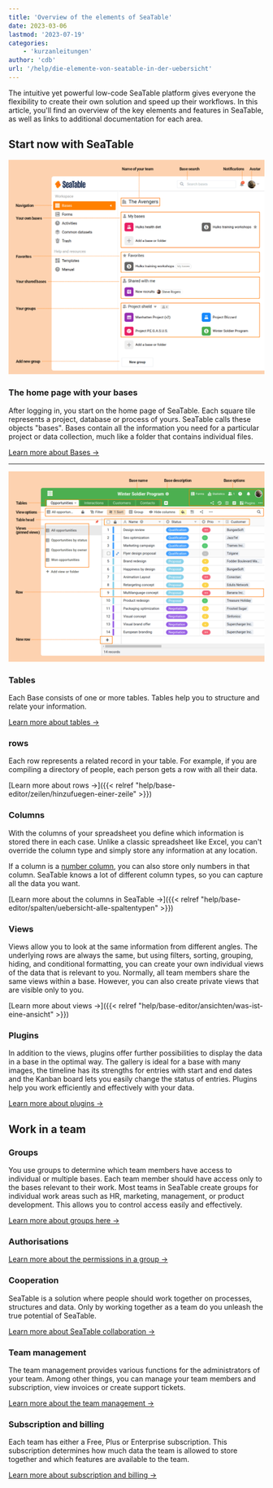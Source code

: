 ```yaml
---
title: 'Overview of the elements of SeaTable'
date: 2023-03-06
lastmod: '2023-07-19'
categories:
    - 'kurzanleitungen'
author: 'cdb'
url: '/help/die-elemente-von-seatable-in-der-uebersicht'
---
```


The intuitive yet powerful low-code SeaTable platform gives everyone the flexibility to create their own solution and speed up their workflows. In this article, you'll find an overview of the key elements and features in SeaTable, as well as links to additional documentation for each area.

## Start now with SeaTable

![Elements of the SeaTable home page](images/elements_seatable_homepage.png)

### The home page with your bases

After logging in, you start on the home page of SeaTable. Each square tile represents a project, database or process of yours. SeaTable calls these objects "bases". Bases contain all the information you need for a particular project or data collection, much like a folder that contains individual files.

[Learn more about Bases →](https://seatable.io/en/docs/arbeiten-mit-bases/bases/)

---

![Elements of the SeaTable Base](images/elements_seatable_base.png)

### Tables

Each Base consists of one or more tables. Tables help you to structure and relate your information.

[Learn more about tables →](https://seatable.io/en/docs/seatable-nutzen/einfuehrung-in-die-arbeit-mit-bases-und-tabellen/)

### rows

Each row represents a related record in your table. For example, if you are compiling a directory of people, each person gets a row with all their data.

[Learn more about rows →]({{< relref "help/base-editor/zeilen/hinzufuegen-einer-zeile" >}})

### Columns

With the columns of your spreadsheet you define which information is stored there in each case. Unlike a classic spreadsheet like Excel, you can't override the column type and simply store any information at any location.

If a column is a [number column](https://seatable.io/en/docs/text-und-zahlen/die-zahlen-spalte/), you can also store only numbers in that column. SeaTable knows a lot of different column types, so you can capture all the data you want.

[Learn more about the columns in SeaTable →]({{< relref "help/base-editor/spalten/uebersicht-alle-spaltentypen" >}})

### Views

Views allow you to look at the same information from different angles. The underlying rows are always the same, but using filters, sorting, grouping, hiding, and conditional formatting, you can create your own individual views of the data that is relevant to you. Normally, all team members share the same views within a base. However, you can also create private views that are visible only to you.

[Learn more about views →]({{< relref "help/base-editor/ansichten/was-ist-eine-ansicht" >}})

### Plugins

In addition to the views, plugins offer further possibilities to display the data in a base in the optimal way. The gallery is ideal for a base with many images, the timeline has its strengths for entries with start and end dates and the Kanban board lets you easily change the status of entries. Plugins help you work efficiently and effectively with your data.

[Learn more about plugins →](https://seatable.io/en/docs/plugins/was-ist-ein-plugin/)

## Work in a team

### Groups

You use groups to determine which team members have access to individual or multiple bases. Each team member should have access only to the bases relevant to their work. Most teams in SeaTable create groups for individual work areas such as HR, marketing, management, or product development. This allows you to control access easily and effectively.

[Learn more about groups here →](https://seatable.io/en/docs/arbeiten-mit-gruppen/einfuehrung-in-die-arbeit-mit-gruppen/)

### Authorisations

[Learn more about the permissions in a group →](https://seatable.io/en/docs/arbeiten-mit-gruppen/berechtigungen-in-einer-gruppe-vergeben/)

### Cooperation

SeaTable is a solution where people should work together on processes, structures and data. Only by working together as a team do you unleash the true potential of SeaTable.

[Learn more about SeaTable collaboration →](https://seatable.io/en/docs/seatable-nutzen/zusammenarbeit/)

### Team management

The team management provides various functions for the administrators of your team. Among other things, you can manage your team members and subscription, view invoices or create support tickets.

[Learn more about the team management →](https://seatable.io/en/docs/teamverwaltung-abonnement/die-funktionen-der-teamverwaltung-in-der-uebersicht/)

### Subscription and billing

Each team has either a Free, Plus or Enterprise subscription. This subscription determines how much data the team is allowed to store together and which features are available to the team.

[Learn more about subscription and billing →](https://seatable.io/en/docs/teamverwaltung-abonnement/abonnement-und-abrechnung-im-ueberblick/)

